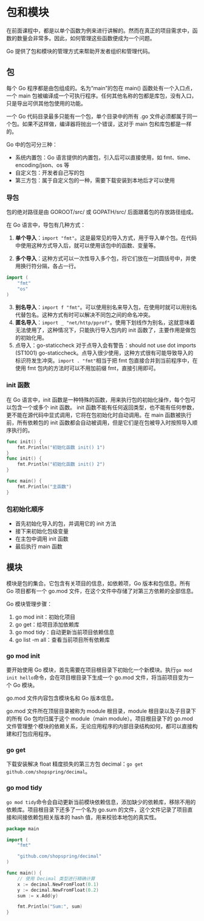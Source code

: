 # 包和模块

在前面课程中，都是以单个函数为例来进行讲解的。然而在真正的项目需求中，函数的数量会非常多。因此，如何管理这些函数便成为一个问题。

Go 提供了包和模块的管理方式来帮助开发者组织和管理代码。

## 包

每个 Go 程序都是由包组成的。名为“main”的包在 main() 函数处有一个入口点，一个 main 包被编译成一个可执行程序。任何其他名称的包都是库包，没有入口，只是导出可供其他包使用的功能。

一个 Go 代码目录最多只能有一个包，单个目录中的所有 .go 文件必须都属于同一个包。如果不这样做，编译器将抛出一个错误，这对于 main 包和库包都是一样的。

Go 中的包可分三种：

- 系统内置包：Go 语言提供的内置包，引入后可以直接使用，如 fmt、time、encoding/json、os 等
- 自定义包：开发者自己写的包
- 第三方包：属于自定义包的一种，需要下载安装到本地后才可以使用

### 导包

包的绝对路径是由 GOROOT/src/ 或 GOPATH/src/ 后面跟着包的存放路径组成。

在 Go 语言中，导包有几种方式：

1. **单个导入**：`import "fmt"`。这是最常见的导入方式，用于导入单个包。在代码中使用这种方式导入后，就可以使用该包中的函数、变量等。

2. **多个导入**：这种方式可以一次性导入多个包，将它们放在一对圆括号中，并使用换行符分隔，各占一行。

```go
import (
	"fmt"
	"os"
)
```

3. **别名导入**：`import f "fmt"`。可以使用别名来导入包，在使用时就可以用别名代替包名。这种方式有时可以解决不同包之间的命名冲突。
4. **匿名导入**：`import _ "net/http/pprof"`。使用下划线作为别名，这就意味着无法使用了，这种情况下，只能执行导入包内的 init 函数了，主要作用是做包的初始化用。
5. 点导入：go-staticcheck 对于点导入会有警告：should not use dot imports (ST1001) go-staticcheck。点导入很少使用，这种方式很有可能导致导入的标识符发生冲突。`import . "fmt"`相当于把 fmt 包直接合并到当前程序中，在使用 fmt 包内的方法时可以不用加前缀 fmt，直接引用即可。

### init 函数

在 Go 语言中，init 函数是一种特殊的函数，用来执行包的初始化操作，每个包可以包含一个或多个 init 函数。 init 函数不能有任何返回类型，也不能有任何参数，更不能在源代码中显式调用，它将在包初始化时自动调用。在 main 函数被执行前，所有依赖包的 init 函数都会自动被调用，但是它们是在包被导入时按照导入顺序执行的。

```go
func init() {
	fmt.Println("初始化函数 init() 1")
}
func init() {
	fmt.Println("初始化函数 init() 2")
}

func main() {
	fmt.Println("主函数")
}
```

### 包初始化顺序

- 首先初始化导入的包，并调用它的 init 方法
- 接下来初始化包级变量
- 在主包中调用 init 函数
- 最后执行 main 函数

## 模块

模块是包的集合。它包含有关项目的信息，如依赖项，Go 版本和包信息。所有 Go 项目都有一个 go.mod 文件，在这个文件中存储了对第三方依赖的全部信息。

Go 模块管理步骤：

1. go mod init：初始化项目
2. go get：给项目添加依赖库
3. go mod tidy：自动更新当前项目依赖信息
4. go list -m all：查看当前项目所有依赖库

### go mod init

要开始使用 Go 模块，首先需要在项目根目录下初始化一个新模块。执行`go mod init hello`命令，会在项目根目录下生成一个 go.mod 文件，将当前项目变为一个 Go 模块。

go.mod 文件内容包含模块名和 Go 版本信息。

go.mod 文件所在顶层目录被称为 module 根目录，module 根目录以及子目录下的所有 Go 包均归属于这个 module（main module）。项目根目录下的 go.mod 文件管理整个模块的依赖关系，无论应用程序的内部目录结构如何，都可以直接构建和打包应用程序。

### go get

下载安装解决 float 精度损失的第三方包 decimal：`go get github.com/shopspring/decimal`。

### go mod tidy

`go mod tidy`命令会自动更新当前模块依赖信息，添加缺少的依赖库，移除不用的依赖库。项目根目录下还多了一个名为 go.sum 的文件，这个文件记录了项目直接和间接依赖包相关版本的 hash 值，用来校验本地包的真实性。

```go
package main

import (
	"fmt"

	"github.com/shopspring/decimal"
)

func main() {
	// 使用 Decimal 类型进行精确计算
	x := decimal.NewFromFloat(0.1)
	y := decimal.NewFromFloat(0.2)
	sum := x.Add(y)

	fmt.Println("Sum:", sum)
}
```
